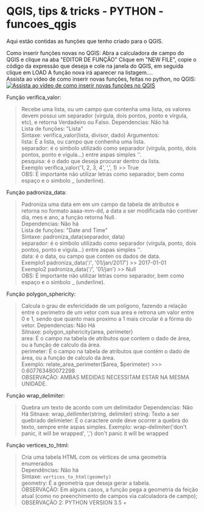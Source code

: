 # QGIS, tips & tricks - PYTHON - funcoes_qgis
Aqui estão contidas as funções que tenho criado para o QGIS.

Como inserir funções novas no QGIS:
Abra a calculadora de campo do QGIS e clique na aba "EDITOR DE FUNÇÃO"
Clique em "NEW FILE", copie o código da expressão que deseja e cole na janela do QGIS, em seguida clique em LOAD
A função nova irá aparecer na listagem....  
Assista ao vídeo de como inserir novas funções, feitas no python, no QGIS:  
[![Assista ao vídeo de como inserir novas funções no QGIS](https://img.youtube.com/vi/7JEcE0t70-c/0.jpg)](https://www.youtube.com/watch?v=7JEcE0t70-c)


Função verifica_valor:  
> Recebe uma lista, ou um campo que contenha uma lista, os valores devem possui um separador (virgula, dois pontos, ponto e vírgula, etc), e retorna Verdadeiro ou Falso.
  Dependencias: Não há  
  Lista de funções: "Lista"  
  Sintaxe: verifica_valor(lista, divisor, dado)
  Argumentos:  
  lista: É a lista, ou campo que conhenha uma lista.  
  separador: é o simbolo utilizado como separador (vírgula, ponto, dois pontos, ponto e vígula...) entre aspas simples ''.  
  pesquisa: é o dado que deseja procurar dentro da lista.  
  Exemplo verifica_valor('1, 2, 3, 4', ',', 1) >> True  
  OBS: É importante não utilizar letras como separador, bem como espaço e o simbolo _ (underline).  

Função padroniza_data:  
> Padroniza uma data em em um campo da tabela de atributos e retorna no formato aaaa-mm-dd, a data a ser modificada
  não contiver dia, mes e ano, a função retorna Null.  
  Dependencias: Não há  
  Lista de funções: "Date and Time"  
  Sintaxe: padroniza_data(separador, data)  
  separador: é o simbolo utilizado como separador (vírgula, ponto, dois pontos, ponto e vígula...) entre aspas simples ''.  
  data: é o data, ou campo que conten os dados de data.  
  Exemplo1 padroniza_data('/', '01/jan/2017') >> 2017-01-01  
  Exemplo2 padroniza_data('/', '01/jan') >> Null  
  OBS: É importante não utilizar letras como separador, bem como espaço e o simbolo _ (underline).  
  
Função polygon_sphericity:  
> Calcula o grau de esfericidade de um poligono, fazendo a relação entre o perimetro de um vetor com sua area e retrona um valor entre 0 e 1, sendo que quanto mais proximo a 1 mais circular é a fórma do vetor.
  Dependencias: Não Há  
  Sitnaxe: polygon_sphericity(area, perimeter)  
  area: É o campo na tabela de atributos que contem o dado de área, ou a função de calculo da área.  
  perimeter: É o campo na tabela de atributos que contém o dado de área, ou a função de calculo da área.  
  Exemplo: relate_area_perimeter($area, $perimeter) >>> 0.607763480072298  
  OBSERVAÇÃO: AMBAS MEDIDAS NECESSITAM ESTAR NA MESMA UNIDADE.  

Função wrap_delimiter:  
> Quebra um texto de acordo com um delimitador
  Dependencias: Não Há
  Sitnaxe: wrap_dellimiter(string, delimiter)
  string: Texto a ser quebrado
  delimieter: É o caractere onde deve ocorrer a quebra do texto, sempre ente aspas simples.
  Exemplo: wrap-delimiter('don't panic, it will be wrapped', ',')
  don't panic
  it will be wrapped

Função vertices_to_html:
> Cria uma tabela HTML com os vértices de uma geometria enumerados  
  Dependências: Não há  
  Sintaxe: `vertices_to_html(geomety)`  
  geometry: É a geometria que deseja gerar a tabela.  
  OBSERVAÇÃO: Em alguns casos, a função pega a geometria da feição atual (como no preenchimento de campos via calculadora de campo);  
  OBSERVAÇÃO 2: PYTHON VERSION 3.5 +
